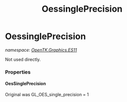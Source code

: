 ﻿---
title: OessinglePrecision
---

# OessinglePrecision
_namespace: [OpenTK.Graphics.ES11](N-OpenTK.Graphics.ES11.html)_

Not used directly.



### Properties

#### OesSinglePrecision
Original was GL_OES_single_precision = 1

